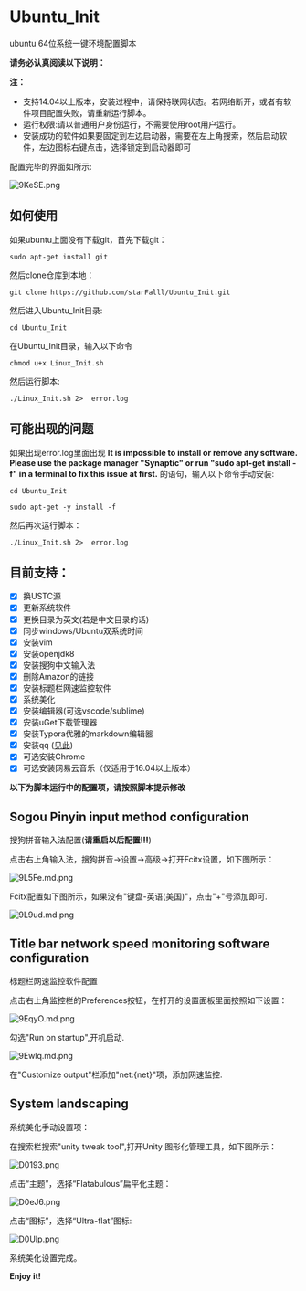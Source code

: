 # Ubuntu_Init
ubuntu 64位系统一键环境配置脚本

**请务必认真阅读以下说明：**

**注：**
- 支持14.04以上版本，安装过程中，请保持联网状态。若网络断开，或者有软件项目配置失败，请重新运行脚本。
- 运行权限:请以普通用户身份运行，不需要使用root用户运行。
- 安装成功的软件如果要固定到左边启动器，需要在左上角搜索，然后启动软件，左边图标右键点击，选择锁定到启动器即可

配置完毕的界面如所示:

![9KeSE.png](https://s1.ax2x.com/2017/10/14/9KeSE.png)

## 如何使用

如果ubuntu上面没有下载git，首先下载git：

`sudo apt-get install git`

然后clone仓库到本地：

`git clone https://github.com/starFalll/Ubuntu_Init.git`

然后进入Ubuntu_Init目录:

`cd Ubuntu_Init`

在Ubuntu_Init目录，输入以下命令

`chmod u+x Linux_Init.sh`

然后运行脚本:

`./Linux_Init.sh 2>  error.log` 

## 可能出现的问题

如果出现error.log里面出现 **It is impossible to install or remove any software. Please use the package manager "Synaptic" or run "sudo apt-get install -f" in a terminal to fix this issue at first.** 的语句，输入以下命令手动安装:

```
cd Ubuntu_Init

sudo apt-get -y install -f 

```

然后再次运行脚本：

`./Linux_Init.sh 2>  error.log`


## 目前支持：

- [x] 换USTC源
- [x] 更新系统软件
- [x] 更换目录为英文(若是中文目录的话)
- [x] 同步windows/Ubuntu双系统时间
- [x] 安装vim
- [x] 安装openjdk8
- [x] 安装搜狗中文输入法
- [x] 删除Amazon的链接
- [x] 安装标题栏网速监控软件
- [x] 系统美化
- [x] 安装编辑器(可选vscode/sublime)
- [x] 安装uGet下载管理器
- [x] 安装Typora优雅的markdown编辑器
- [x] 安装qq ([见此](https://github.com/starFalll/Ubuntu_Init/blob/master/installqq_README.md))
- [x] 可选安装Chrome
- [x] 可选安装网易云音乐（仅适用于16.04以上版本）

**以下为脚本运行中的配置项，请按照脚本提示修改**

## Sogou Pinyin input method configuration

搜狗拼音输入法配置(**请重启以后配置!!!**)

点击右上角输入法，搜狗拼音->设置->高级->打开Fcitx设置，如下图所示：

![9L5Fe.md.png](https://s1.ax2x.com/2017/10/13/9L5Fe.md.png)

Fcitx配置如下图所示，如果没有"键盘-英语(美国)"，点击"+"号添加即可.

![9L9ud.md.png](https://s1.ax2x.com/2017/10/13/9L9ud.md.png)


## Title bar network speed monitoring software configuration

标题栏网速监控软件配置

点击右上角监控栏的Preferences按钮，在打开的设置面板里面按照如下设置：

![9EqyO.md.png](https://s1.ax2x.com/2017/10/13/9EqyO.md.png)

勾选"Run on startup",开机启动.

![9Ewlq.md.png](https://s1.ax2x.com/2017/10/13/9Ewlq.md.png)

在"Customize output"栏添加"net:{net}"项，添加网速监控.

## System landscaping

系统美化手动设置项：

在搜索栏搜索"unity tweak tool",打开Unity 图形化管理工具，如下图所示：

![D0193.png](https://s1.ax2x.com/2017/10/15/D0193.png)

点击“主题”，选择“Flatabulous”扁平化主题：

![D0eJ6.png](https://s1.ax2x.com/2017/10/15/D0eJ6.png)

点击“图标”，选择“Ultra-flat”图标:

![D0UIp.png](https://s1.ax2x.com/2017/10/15/D0UIp.png)

系统美化设置完成。

**Enjoy it!**





